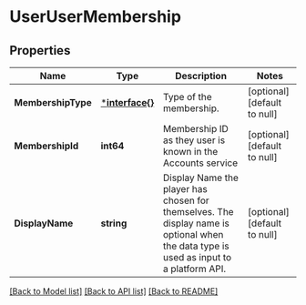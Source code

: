 # UserUserMembership

## Properties
Name | Type | Description | Notes
------------ | ------------- | ------------- | -------------
**MembershipType** | [***interface{}**](interface{}.md) | Type of the membership. | [optional] [default to null]
**MembershipId** | **int64** | Membership ID as they user is known in the Accounts service | [optional] [default to null]
**DisplayName** | **string** | Display Name the player has chosen for themselves. The display name is optional when the data type is used as input to a platform API. | [optional] [default to null]

[[Back to Model list]](../README.md#documentation-for-models) [[Back to API list]](../README.md#documentation-for-api-endpoints) [[Back to README]](../README.md)


